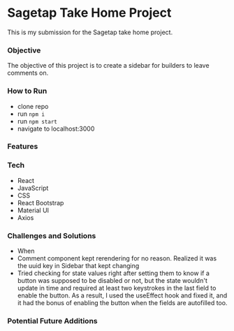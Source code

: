 # Sagetap Take Home Project

This is my submission for the Sagetap take home project.

### Objective
The objective of this project is to create a sidebar for builders to leave comments on.

### How to Run
- clone repo
- run `npm i`
- run `npm start`
- navigate to localhost:3000

### Features

### Tech
- React
- JavaScript
- CSS
- React Bootstrap
- Material UI
- Axios

### Challenges and Solutions
- When
- Comment component kept rerendering for no reason. Realized it was the uuid key in Sidebar that kept changing
- Tried checking for state values right after setting them to know if a button was supposed to be disabled or not, but the state wouldn't update in time and required at least two keystrokes in the last field to enable the button. As a result, I used the useEffect hook and fixed it, and it had the bonus of enabling the button when the fields are autofilled too.

### Potential Future Additions
